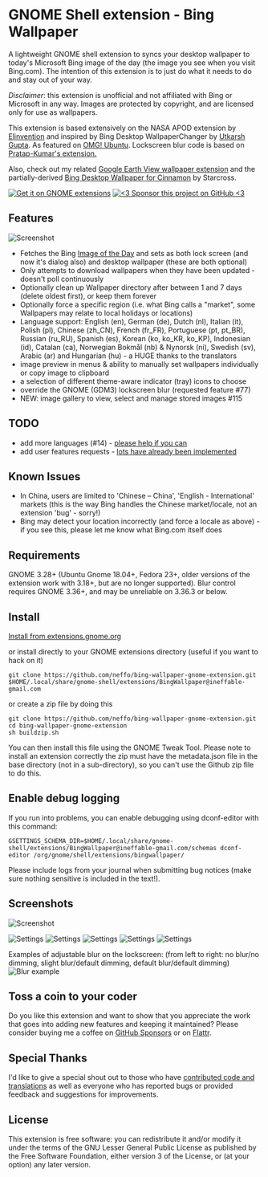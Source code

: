 # GNOME Shell extension - Bing Wallpaper

A lightweight GNOME shell extension to syncs your desktop wallpaper to today's Microsoft Bing image of the day (the image you see when you visit Bing.com). The intention of this extension is to just do what it needs to do and stay out of your way.

*Disclaimer*: this extension is unofficial and not affiliated with Bing or
Microsoft in any way. Images are protected by copyright, and are licensed only
for use as wallpapers.

This extension is based extensively on the NASA APOD extension by [Elinvention](https://github.com/Elinvention)
and inspired by Bing Desktop WallpaperChanger by [Utkarsh Gupta](https://github.com/UtkarshGpta). As featured on [OMG! Ubuntu](https://www.omgubuntu.co.uk/2017/07/bing-wallpaper-changer-gnome-extension). Lockscreen blur code is based on [Pratap-Kumar's extension.](https://github.com/PRATAP-KUMAR/Control_Blur_Effect_On_Lock_Screen)

Also, check out my related [Google Earth View wallpaper extension](https://github.com/neffo/earth-view-wallpaper-gnome-extension) and the partially-derived [Bing Desktop Wallpaper for Cinnamon](https://github.com/Starcross/bing-wallpaper-cinnamon) by Starcross.

[![Get it on GNOME extensions](/screenshot/get_it_on_gnome_extensions.png)](https://extensions.gnome.org/extension/1262/bing-wallpaper-changer/) [![<3 Sponsor this project on GitHub <3](/screenshot/sponsor.png)](https://github.com/sponsors/neffo)

## Features

![Screenshot](/screenshot/popup.png)

* Fetches the Bing [Image of the Day](https://www.microsoft.com/en-us/bing/bing-wallpaper) and sets as both lock screen (and now it's dialog also) and desktop wallpaper (these are both optional)
* Only attempts to download wallpapers when they have been updated - doesn't poll continuously
* Optionally clean up Wallpaper directory after between 1 and 7 days (delete oldest first), or keep them forever
* Optionally force a specific region (i.e. what Bing calls a "market", some Wallpapers may relate to local holidays or locations)
* Language support: English (en), German (de), Dutch (nl), Italian (it), Polish (pl), Chinese (zh_CN), French (fr_FR), Portuguese (pt, pt_BR), Russian (ru_RU), Spanish (es), Korean (ko, ko_KR, ko_KP), Indonesian (id), Catalan (ca), Norwegian Bokmål (nb) & Nynorsk (ni), Swedish (sv), Arabic (ar) and Hungarian (hu) - a HUGE thanks to the translators
* image preview in menus & ability to manually set wallpapers individually or copy image to clipboard
* a selection of different theme-aware indicator (tray) icons to choose
* override the GNOME (GDM3) lockscreen blur (requested feature #77)
* NEW: image gallery to view, select and manage stored images #115

## TODO

* add more languages (#14) - [please help if you can](https://github.com/neffo/bing-wallpaper-gnome-extension/issues/14)
* add user features requests - [lots have already been implemented](https://github.com/neffo/bing-wallpaper-gnome-extension/issues?q=is%3Aissue+label%3Aenhancement+is%3Aclosed)

## Known Issues

* In China, users are limited to 'Chinese – China', 'English - International' markets (this is the way Bing handles the Chinese market/locale, not an extension 'bug' - sorry!)
* Bing may detect your location incorrectly (and force a locale as above) - if you see this, please let me know what Bing.com itself does

## Requirements

GNOME 3.28+ (Ubuntu Gnome 18.04+, Fedora 23+, older versions of the extension work with 3.18+, but are no longer supported). Blur control requires GNOME 3.36+, and may be unreliable on 3.36.3 or below.

## Install

[Install from extensions.gnome.org](https://extensions.gnome.org/extension/1262/bing-wallpaper-changer/)

or install directly to your GNOME extensions directory (useful if you want to hack on it)

```
git clone https://github.com/neffo/bing-wallpaper-gnome-extension.git $HOME/.local/share/gnome-shell/extensions/BingWallpaper@ineffable-gmail.com
```

or create a zip file by doing this

```
git clone https://github.com/neffo/bing-wallpaper-gnome-extension.git
cd bing-wallpaper-gnome-extension
sh buildzip.sh
```

You can then install this file using the GNOME Tweak Tool. Please note to install an extension correctly the zip must have the metadata.json file in the base directory (not in a sub-directory), so you can't use the Github zip file to do this.

## Enable debug logging

If you run into problems, you can enable debugging using dconf-editor with this command:
```
GSETTINGS_SCHEMA_DIR=$HOME/.local/share/gnome-shell/extensions/BingWallpaper@ineffable-gmail.com/schemas dconf-editor /org/gnome/shell/extensions/bingwallpaper/
```

Please include logs from your journal when submitting bug notices (make sure nothing sensitive is included in the text!).

## Screenshots

![Screenshot](/screenshot/notification.png)

![Settings](/screenshot/settings.png)
![Settings](/screenshot/settings2.png)
![Settings](/screenshot/settings3.png)
![Settings](/screenshot/settings4.png)
![Settings](/screenshot/settings5.png)


Examples of adjustable blur on the lockscreen:
(from left to right: no blur/no dimming, slight blur/default dimming, default blur/default dimming)
![Blur example](/screenshot/blurexample.jpg)

## Toss a coin to your coder

Do you like this extension and want to show that you appreciate the work that goes into adding new features and keeping it maintained? Please consider buying me a coffee on [GitHub Sponsors](https://github.com/sponsors/neffo) or on [Flattr](https://flattr.com/@neffo).

## Special Thanks

I'd like to give a special shout out to those who have [contributed code and translations](https://github.com/neffo/bing-wallpaper-gnome-extension/graphs/contributors) as well as everyone who has reported bugs or provided feedback and suggestions for improvements.

## License

This extension is free software: you can redistribute it and/or modify it under the terms of the GNU Lesser General Public License as published by the Free Software Foundation, either version 3 of the License, or (at your option) any later version.
